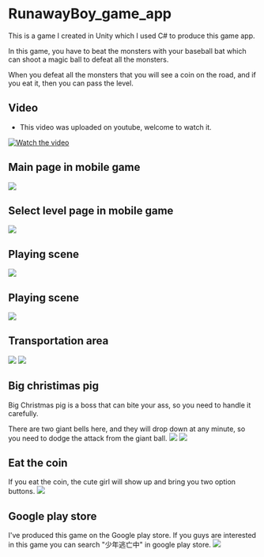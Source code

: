# RunawayBoy_game_app
This is a game I created in Unity which I used C# to produce this game app.

In this game, you have to beat the monsters with your baseball bat which can shoot a magic ball to defeat all the monsters.

When you defeat all the monsters that you will see a coin on the road, and if you eat it, then you can pass the level.

## Video
* This video was uploaded on youtube, welcome to watch it.

[![Watch the video](https://raw.githubusercontent.com/weitsung50110/Runaway_game/master/github_images/Runaway_video_pic.png)](https://www.youtube.com/watch?v=vAAcT1U9pr4&t=192s&ab_channel=%E5%B4%B4%E5%B4%B4)

## Main page in mobile game
![](https://raw.githubusercontent.com/weitsung50110/Runaway_game/master/github_images/0.jpg)
## Select level page in mobile game
![](https://raw.githubusercontent.com/weitsung50110/Runaway_game/master/github_images/1.jpg)
## Playing scene
![](https://raw.githubusercontent.com/weitsung50110/Runaway_game/master/github_images/2.jpg)
## Playing scene
![](https://raw.githubusercontent.com/weitsung50110/Runaway_game/master/github_images/3.jpg)
## Transportation area
![](https://raw.githubusercontent.com/weitsung50110/Runaway_game/master/github_images/6.jpg)
![](https://raw.githubusercontent.com/weitsung50110/Runaway_game/master/github_images/7.jpg)
## Big christimas pig
Big Christmas pig is a boss that can bite your ass, so you need to handle it carefully.

There are two giant bells here, and they will drop down at any minute, so you need to dodge the attack from the giant ball.
![](https://raw.githubusercontent.com/weitsung50110/Runaway_game/master/github_images/8.jpg)
![](https://raw.githubusercontent.com/weitsung50110/Runaway_game/master/github_images/9.jpg)
## Eat the coin
If you eat the coin, the cute girl will show up and bring you two option buttons.
![](https://raw.githubusercontent.com/weitsung50110/Runaway_game/master/github_images/5.jpg)
## Google play store
I've produced this game on the Google play store. If you guys are interested in this game you can search "少年逃亡中" in google play store.
![](https://raw.githubusercontent.com/weitsung50110/Runaway_game/master/github_images/4.jpg)

